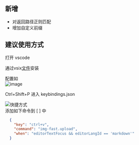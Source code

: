 

## 新增
- 对返回路径正则匹配
- 增加自定义前缀

## 建议使用方式
打开 vscode 

通过vsix[文件](https://github.com/zxsos/vscode-img-fast/releases/download/vscode-img-fast-1.0.4/vscode-img-fast-1.0.4.vsix)安装

配置如  
![image](https://github.com/user-attachments/assets/b87857c9-d83f-4e56-840c-5d02084d90ed)


Ctrl+Shift+P 进入 keybindings.json  

![快捷方式](https://zxsos.pages.dev/file/pic/1747486818389_20250517210011244.webp)  
添加如下命令到 [ ] 中
```json 
  {
    "key": "ctrl+v",
    "command": "img-fast.upload",
    "when": "editorTextFocus && editorLangId == 'markdown'"
  }
```

